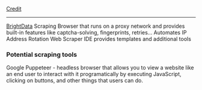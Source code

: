 [Credit](https://github.com/techwithtim/AI-Web-Scraper)

---

[BrightData](https://brightdata.com/)
Scraping Browser that runs on a proxy network and provides built-in features like captcha-solving, fingerprints, retries...
Automates IP Address Rotation
Web Scraper IDE provides templates and additional tools
### Potential scraping tools
Google Puppeteer - headless browser that allows you to view a website like an end user to interact with it programatically by executing JavaScript, clicking on buttons, and other things that users can do.
